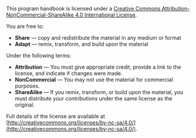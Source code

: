 This program handbook is licensed under a
[Creative Commons Attribution-NonCommercial-ShareAlike 4.0 International License](http://creativecommons.org/licenses/by-nc-sa/4.0/).

You are free to:

- **Share** — copy and redistribute the material in any medium or format
- **Adapt** — remix, transform, and build upon the material

Under the following terms:

- **Attribution** — You must give appropriate credit, provide a link to the license, and indicate if changes were made.
- **NonCommercial** — You may not use the material for commercial purposes.
- **ShareAlike** — If you remix, transform, or build upon the material, you must distribute your contributions under the same license as the original.

Full details of the license are available at [http://creativecommons.org/licenses/by-nc-sa/4.0/](http://creativecommons.org/licenses/by-nc-sa/4.0/).
